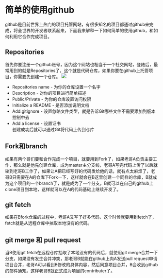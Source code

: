 # 简单的使用github  

github是目前世界上热门的项目托管网站，有很多知名的项目都通过github来完成，将全世界的开发者联系起来，下面我来解释一下如何简单的使用github，和如何利用它合作完成项目。    
## Repositories

首先你要注册一个github账号，因为这个网站也相当于一个社交网站，登陆后，最常用到的就是Repositories了，这个就是代码仓库，如果你要在github上托管项目，你需要先创建一个仓库。
![](http://p1.bpimg.com/567571/dcd1e9809270ce07.png)
* Repositories name - 为你的仓库设置一个名字
* Description - 对你的项目进行简单描述   
* Public/Private - 为你的仓库设置访问权限  
* Initialize a README -  是否添加说明文档  
* Add.gitignore - 设置忽略文件类型，就是告诉Git哪些文件不需要添加到版本控制中去  
* Add a license - 设置证书   
创建成功后就可以通过Git将代码上传到仓库   


## Fork和branch  
如果有两个哥们要和合作完成一个项目，就要用到Fork了，如果老哥A负责主要工作，那么就是他先创建仓库，成为master主分支线，老哥A写完代码上传了以后就轮到老哥B工作了，如果让A把已经写好的代码发给他的话，就有点太麻烦了，老哥B只需要在A的仓库下Fork一下，这样就会在B这里创建一个同样的仓库，B就成为这个项目的一个branch了，就是成为了一个分支，B就可以在自己的github上clone项目到本地，这样就可以在A的代码基础上继续开发了。


## git fetch  
如果在Bfork仓库的过程中，老哥A又写了好多代码，这个时候就要用到fetch了，fetch就是从远程仓库中抽取本地没有的代码。


## git merge 和 pull request   
当B使用git fetch在远程仓库抽取了本地没有的代码后，就使用git merge合并一下分支，如果没有发生合并冲突，那老哥B就能在github上向A发送pull request申请项目合并，老哥A可以看到B修改的具体内容，然后同意项目合并，B会收到github的邮件通知。这样老哥B就正式成为项目的contributer了。
